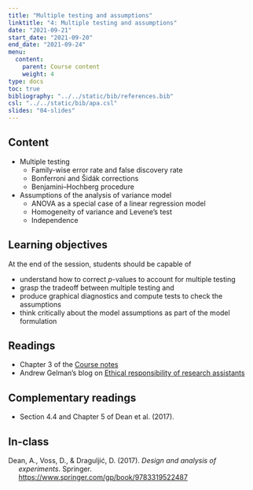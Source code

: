 ```yaml
---
title: "Multiple testing and assumptions"
linktitle: "4: Multiple testing and assumptions"
date: "2021-09-21"
start_date: "2021-09-20"
end_date: "2021-09-24"
menu:
  content:
    parent: Course content
    weight: 4
type: docs
toc: true
bibliography: "../../static/bib/references.bib"
csl: "../../static/bib/apa.csl"
slides: "04-slides"
---
```


## Content

-   Multiple testing
    -   Family-wise error rate and false discovery rate
    -   Bonferroni and Šidák corrections
    -   Benjamini–Hochberg procedure
-   Assumptions of the analysis of variance model
    -   ANOVA as a special case of a linear regression model
    -   Homogeneity of variance and Levene’s test
    -   Independence

## Learning objectives

At the end of the session, students should be capable of

-   understand how to correct *p*-values to account for multiple testing
-   grasp the tradeoff between multiple testing and
-   produce graphical diagnostics and compute tests to check the assumptions
-   think critically about the model assumptions as part of the model formulation

## Readings

-   <i class="fas fa-book"></i> Chapter 3 of the [Course notes](https://lbelzile.github.io/math80667a/hypothesis-testing.html)
-   <i class="fas fa-book"></i> Andrew Gelman’s blog on [Ethical responsibility of research assistants](https://statmodeling.stat.columbia.edu/2021/09/18/for-a-research-assistant-do-you-think-there-is-an-ethical-responsibility-to-inform-your-supervisor-principal-investigator-if-they-change-their-analysis-plan-multiple-times-during-the-research-proje/)

## Complementary readings

-   <i class="fas fa-book"></i> Section 4.4 and Chapter 5 of Dean et al. (2017).

<!--

## Slides

The slides for today's lesson are available online as an HTML file. Use the buttons below to open the slides either as an interactive website or as a static PDF (for printing or storing for later). You can also click in the slides below and navigate through them with your left and right arrow keys.

`{{% slide-buttons %}}`{=html}

<ul class="nav nav-tabs" id="slide-tabs" role="tablist">
<li class="nav-item">
<a class="nav-link active" id="introduction-tab" data-toggle="tab" href="#introduction" role="tab" aria-controls="introduction" aria-selected="true">Introduction</a>
</li>
<li class="nav-item">
<a class="nav-link" id="multiple-testing-tab" data-toggle="tab" href="#multiple-testing" role="tab" aria-controls="multiple-testing" aria-selected="false">Multiple testing</a>
</li>
<li class="nav-item">
<a class="nav-link" id="assumptions-tab" data-toggle="tab" href="#assumptions" role="tab" aria-controls="assumptions" aria-selected="false">Assumptions</a>
</li>
<li class="nav-item">
<a class="nav-link" id="statistical-fallacies-tab" data-toggle="tab" href="#statistical-fallacies" role="tab" aria-controls="statistical-fallacies" aria-selected="false">Statistical fallacies</a>
</li>
</ul>
<div class="tab-content" id="slide-tabs">
<div class="tab-pane fade show active" id="introduction" role="tabpanel" aria-labelledby="introduction-tab">
<div class="embed-responsive embed-responsive-16by9">
<iframe class="embed-responsive-item" src="/slides/04-slides.html#1"></iframe>
</div>
</div>
<div class="tab-pane fade" id="multiple-testing" role="tabpanel" aria-labelledby="multiple-testing-tab">
<div class="embed-responsive embed-responsive-16by9">
<iframe class="embed-responsive-item" src="/slides/04-slides.html#multtest"></iframe>
</div>
</div>
<div class="tab-pane fade" id="assumptions" role="tabpanel" aria-labelledby="assumptions-tab">
<div class="embed-responsive embed-responsive-16by9">
<iframe class="embed-responsive-item" src="/slides/04-slides.html#graphdiag"></iframe>
</div>
</div>
<div class="tab-pane fade" id="statistical-fallacies" role="tabpanel" aria-labelledby="statistical-fallacies-tab">
<div class="embed-responsive embed-responsive-16by9">
<iframe class="embed-responsive-item" src="/slides/04-slides.html#fallacies1"></iframe>
</div>
</div>
</div>

-->

## In-class

<!-- 
{{% div fyi %}}
**Fun fact**: If you type <kbd>?</kbd> (or <kbd>shift</kbd> + <kbd>/</kbd>) while going through the slides, you can see a list of special slide-specific commands.
{{% /div %}}





-->

<div id="refs" class="references csl-bib-body hanging-indent" line-spacing="2">

<div id="ref-Dean:2017" class="csl-entry">

Dean, A., Voss, D., & Draguljić, D. (2017). *Design and analysis of experiments*. Springer. <https://www.springer.com/gp/book/9783319522487>

</div>

</div>

